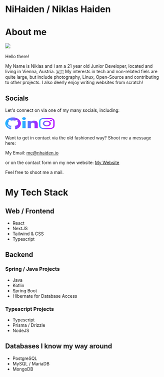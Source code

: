 # NiHaiden / Niklas Haiden

# About me

![](https://komarev.com/ghpvc/?username=NiHaiden&color=green)

Hello there!

My Name is Niklas and I am a 21 year old Junior Developer, located and living in Vienna, Austria. 🇦🇹
My interests in tech and non-related fiels are quite large, but include photography, Linux, Open-Source and contributing to other projects. 
I also deerly enjoy writing websites from scratch!
## Socials 

Let's connect on via one of my many socials, including:

[<img src="icons/github.svg" width=50 height=40/>](https://github.com/NiHaiden)
[<img src="icons/linkedin.svg" width=50 height=40/>](https://www.linkedin.com/in/niklas-haiden-352853123/)
[<img src="icons/instagram.svg" width=50 height=40/>](https://www.instagram.com/nklshai/)

Want to get in contact via the old fashioned way? Shoot me a message here: 

My Email: me@nhaiden.io

or on the contact form on my new website: <a href="https://niklas.tech">My Website</a>

Feel free to shoot me a mail. 

# My Tech Stack

## Web / Frontend

- React
- NextJS
- Tailwind & CSS
- Typescript

## Backend 

### Spring / Java Projects

- Java
- Kotlin
- Spring Boot
- Hibernate for Database Access

### Typescript Projects

- Typescript
- Prisma / Drizzle
- NodeJS

## Databases I know my way around 

- PostgreSQL
- MySQL / MariaDB
- MongoDB
